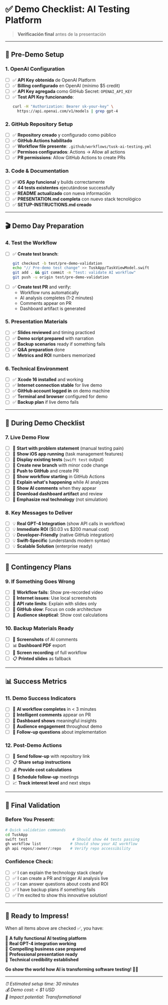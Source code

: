 # ✅ Demo Checklist: AI Testing Platform

> **Verificación final** antes de la presentación

---

## 🔧 **Pre-Demo Setup** 

### **1. OpenAI Configuration**
- [ ] ✅ **API Key obtenida** de OpenAI Platform
- [ ] ✅ **Billing configurado** en OpenAI (mínimo $5 credit)
- [ ] ✅ **API Key agregada** como GitHub Secret: `OPENAI_API_KEY`
- [ ] ✅ **Test API Key funcionando**:
  ```bash
  curl -H "Authorization: Bearer sk-your-key" \
    https://api.openai.com/v1/models | grep gpt-4
  ```

### **2. GitHub Repository Setup**
- [ ] ✅ **Repository creado** y configurado como público
- [ ] ✅ **GitHub Actions habilitado** 
- [ ] ✅ **Workflow file presente**: `.github/workflows/tusk-ai-testing.yml`
- [ ] ✅ **Permisos configurados**: Actions → Allow all actions
- [ ] ✅ **PR permissions**: Allow GitHub Actions to create PRs

### **3. Code & Documentation**
- [ ] ✅ **iOS App funcional** y builds correctamente
- [ ] ✅ **44 tests existentes** ejecutándose successfully
- [ ] ✅ **README actualizado** con nueva información
- [ ] ✅ **PRESENTATION.md completa** con nuevo stack tecnológico
- [ ] ✅ **SETUP-INSTRUCTIONS.md creado**

---

## 🎬 **Demo Day Preparation**

### **4. Test the Workflow**
- [ ] ✅ **Create test branch**:
  ```bash
  git checkout -b test/pre-demo-validation
  echo "// Pre-demo test change" >> TuskApp/TaskViewModel.swift
  git add . && git commit -m "test: validate AI workflow"
  git push -u origin test/pre-demo-validation
  ```
- [ ] ✅ **Create test PR** and verify:
  - Workflow runs automatically
  - AI analysis completes (1-2 minutes)
  - Comments appear on PR
  - Dashboard artifact is generated

### **5. Presentation Materials**
- [ ] ✅ **Slides reviewed** and timing practiced
- [ ] ✅ **Demo script prepared** with narration
- [ ] ✅ **Backup scenarios** ready if something fails
- [ ] ✅ **Q&A preparation** done
- [ ] ✅ **Metrics and ROI** numbers memorized

### **6. Technical Environment**
- [ ] ✅ **Xcode 16 installed** and working
- [ ] ✅ **Internet connection stable** for live demo
- [ ] ✅ **GitHub account logged in** on demo machine
- [ ] ✅ **Terminal and browser** configured for demo
- [ ] ✅ **Backup plan** if live demo fails

---

## 🎯 **During Demo Checklist**

### **7. Live Demo Flow**
- [ ] 🎯 **Start with problem statement** (manual testing pain)
- [ ] 🎯 **Show iOS app running** (task management features)
- [ ] 🎯 **Display existing tests** (`swift test` output)
- [ ] 🎯 **Create new branch** with minor code change
- [ ] 🎯 **Push to GitHub** and create PR
- [ ] 🎯 **Show workflow starting** in GitHub Actions
- [ ] 🎯 **Explain what's happening** while AI analyzes
- [ ] 🎯 **Show AI comments** when they appear
- [ ] 🎯 **Download dashboard artifact** and review
- [ ] 🎯 **Emphasize real technology** (not simulation)

### **8. Key Messages to Deliver**
- [ ] 💡 **Real GPT-4 Integration** (show API calls in workflow)
- [ ] 💡 **Immediate ROI** ($0.03 vs $200 manual cost)
- [ ] 💡 **Developer-Friendly** (native GitHub integration)
- [ ] 💡 **Swift-Specific** (understands modern syntax)
- [ ] 💡 **Scalable Solution** (enterprise ready)

---

## 🚨 **Contingency Plans**

### **9. If Something Goes Wrong**
- [ ] 🔄 **Workflow fails**: Show pre-recorded video
- [ ] 🔄 **Internet issues**: Use local screenshots
- [ ] 🔄 **API rate limits**: Explain with slides only
- [ ] 🔄 **GitHub slow**: Focus on code architecture
- [ ] 🔄 **Audience skeptical**: Show cost calculations

### **10. Backup Materials Ready**
- [ ] 📱 **Screenshots** of AI comments
- [ ] 📊 **Dashboard PDF** export
- [ ] 🎥 **Screen recording** of full workflow
- [ ] 📋 **Printed slides** as fallback

---

## 📊 **Success Metrics**

### **11. Demo Success Indicators**
- [ ] 🎯 **AI workflow completes** in < 3 minutes
- [ ] 🎯 **Intelligent comments** appear on PR
- [ ] 🎯 **Dashboard shows** meaningful insights
- [ ] 🎯 **Audience engagement** throughout demo
- [ ] 🎯 **Follow-up questions** about implementation

### **12. Post-Demo Actions**
- [ ] 📧 **Send follow-up** with repository link
- [ ] 📋 **Share setup instructions** 
- [ ] 💰 **Provide cost calculations**
- [ ] 🤝 **Schedule follow-up** meetings
- [ ] 📈 **Track interest level** and next steps

---

## 🎉 **Final Validation**

### **Before You Present:**
```bash
# Quick validation commands
cd TuskApp
swift test                    # Should show 44 tests passing
gh workflow list             # Should show your AI workflow
gh api repos/:owner/:repo    # Verify repo accessibility
```

### **Confidence Check:**
- [ ] ✅ I can explain the technology stack clearly
- [ ] ✅ I can create a PR and trigger AI analysis live
- [ ] ✅ I can answer questions about costs and ROI
- [ ] ✅ I have backup plans if something fails
- [ ] ✅ I'm excited to show this innovative solution!

---

## 🚀 **Ready to Impress!**

When all items above are checked ✅, you have:

🎯 **A fully functional AI testing platform**  
🎯 **Real GPT-4 integration working**  
🎯 **Compelling business case prepared**  
🎯 **Professional presentation ready**  
🎯 **Technical credibility established**  

**Go show the world how AI is transforming software testing! 🤖✨**

---

*⏰ Estimated setup time: 30 minutes*  
*💰 Demo cost: < $1 USD*  
*🎯 Impact potential: Transformational* 
